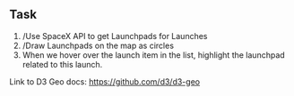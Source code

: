 ## Task

1. \/Use SpaceX API to get Launchpads for Launches
2. \/Draw Launchpads on the map as circles
3. When we hover over the launch item in the list, highlight 
the launchpad related to this launch.

Link to D3 Geo docs:
https://github.com/d3/d3-geo